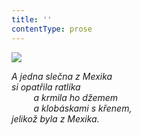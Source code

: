 ```yaml
---
title: ''
contentType: prose
---
```


<section>

![](../Images/113.jpg)

_A jedna slečna z Mexika  
si opatřila ratlíka  
         a krmila ho džemem  
         a klobáskami s křenem,  
jelikož byla z Mexika._

</section>
